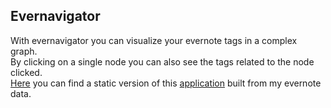 <h2>Evernavigator</h2>
With evernavigator you can visualize your evernote tags in a complex graph.<br/>
By clicking on a single node you can also see the tags related to the node clicked.<br/>
 <a href="https://dl.dropbox.com/u/39271033/everNavigator3/index.html">Here</a> you can find a static version of this <a href="https://dl.dropbox.com/u/39271033/everNavigator3/index.html">application</a>
 built from my evernote data.

